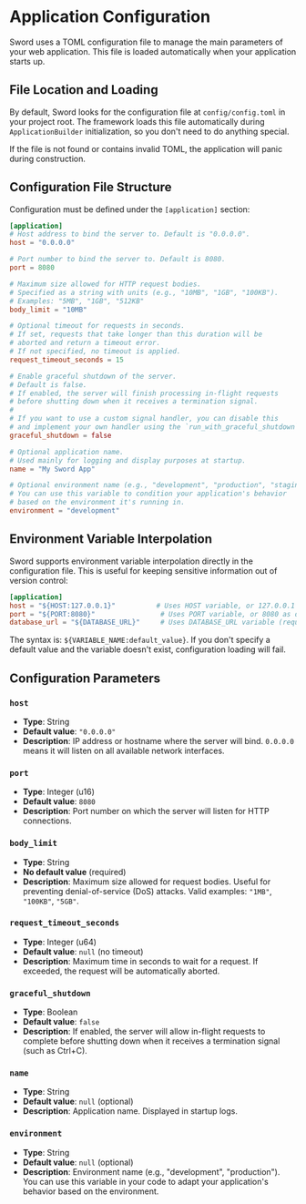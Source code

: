 # Application Configuration

Sword uses a TOML configuration file to manage the main parameters of your web application. This file is loaded automatically when your application starts up.

## File Location and Loading

By default, Sword looks for the configuration file at `config/config.toml` in your project root. The framework loads this file automatically during `ApplicationBuilder` initialization, so you don't need to do anything special.

If the file is not found or contains invalid TOML, the application will panic during construction.

## Configuration File Structure

Configuration must be defined under the `[application]` section:

```toml
[application]
# Host address to bind the server to. Default is "0.0.0.0".
host = "0.0.0.0"

# Port number to bind the server to. Default is 8080.
port = 8080

# Maximum size allowed for HTTP request bodies.
# Specified as a string with units (e.g., "10MB", "1GB", "100KB").
# Examples: "5MB", "1GB", "512KB"
body_limit = "10MB"

# Optional timeout for requests in seconds.
# If set, requests that take longer than this duration will be
# aborted and return a timeout error.
# If not specified, no timeout is applied.
request_timeout_seconds = 15

# Enable graceful shutdown of the server.
# Default is false.
# If enabled, the server will finish processing in-flight requests
# before shutting down when it receives a termination signal.
#
# If you want to use a custom signal handler, you can disable this
# and implement your own handler using the `run_with_graceful_shutdown` method.
graceful_shutdown = false

# Optional application name.
# Used mainly for logging and display purposes at startup.
name = "My Sword App"

# Optional environment name (e.g., "development", "production", "staging").
# You can use this variable to condition your application's behavior
# based on the environment it's running in.
environment = "development"
```

## Environment Variable Interpolation

Sword supports environment variable interpolation directly in the configuration file. This is useful for keeping sensitive information out of version control:

```toml
[application]
host = "${HOST:127.0.0.1}"          # Uses HOST variable, or 127.0.0.1 if not set
port = "${PORT:8080}"                # Uses PORT variable, or 8080 as default
database_url = "${DATABASE_URL}"     # Uses DATABASE_URL variable (required)
```

The syntax is: `${VARIABLE_NAME:default_value}`. If you don't specify a default value and the variable doesn't exist, configuration loading will fail.

## Configuration Parameters

### `host`

- **Type**: String
- **Default value**: `"0.0.0.0"`
- **Description**: IP address or hostname where the server will bind. `0.0.0.0` means it will listen on all available network interfaces.

### `port`

- **Type**: Integer (u16)
- **Default value**: `8080`
- **Description**: Port number on which the server will listen for HTTP connections.

### `body_limit`

- **Type**: String
- **No default value** (required)
- **Description**: Maximum size allowed for request bodies. Useful for preventing denial-of-service (DoS) attacks. Valid examples: `"1MB"`, `"100KB"`, `"5GB"`.

### `request_timeout_seconds`

- **Type**: Integer (u64)
- **Default value**: `null` (no timeout)
- **Description**: Maximum time in seconds to wait for a request. If exceeded, the request will be automatically aborted.

### `graceful_shutdown`

- **Type**: Boolean
- **Default value**: `false`
- **Description**: If enabled, the server will allow in-flight requests to complete before shutting down when it receives a termination signal (such as Ctrl+C).

### `name`

- **Type**: String
- **Default value**: `null` (optional)
- **Description**: Application name. Displayed in startup logs.

### `environment`

- **Type**: String
- **Default value**: `null` (optional)
- **Description**: Environment name (e.g., "development", "production"). You can use this variable in your code to adapt your application's behavior based on the environment.
